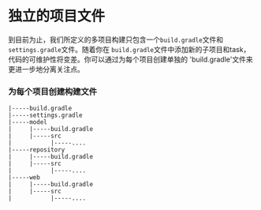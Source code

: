 独立的项目文件
====================
到目前为止，我们所定义的多项目构建只包含一个`build.gradle`文件和`settings.gradle`文件。随着你在
`build.gradle`文件中添加新的子项目和task，代码的可维护性将变差。你可以通过为每个项目创建单独的
'build.gradle'文件来更进一步地分离关注点。

### 为每个项目创建构建文件
```
|-----build.gradle
|-----settings.gradle
|-----model
|     |-----build.gradle
|     |-----src
|           |-----....
|-----repository
|     |-----build.gradle
|     |-----src
|           |-----....
|-----web
|     |-----build.gradle
|     |-----src
|           |-----....
```

